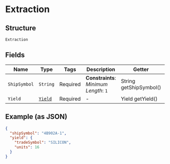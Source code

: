 
# Extraction

## Structure

`Extraction`

## Fields

| Name | Type | Tags | Description | Getter | Setter |
|  --- | --- | --- | --- | --- | --- |
| `ShipSymbol` | `String` | Required | **Constraints**: *Minimum Length*: `1` | String getShipSymbol() | setShipSymbol(String shipSymbol) |
| `Yield` | [`Yield`](../../doc/models/yield.md) | Required | - | Yield getYield() | setYield(Yield yield) |

## Example (as JSON)

```json
{
  "shipSymbol": "4B902A-1",
  "yield": {
    "tradeSymbol": "SILICON",
    "units": 16
  }
}
```

